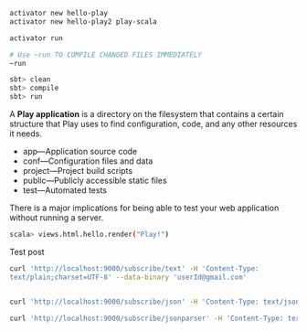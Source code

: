 

```bash
activator new hello-play
activator new hello-play2 play-scala

activator run

# Use ~run TO COMPILE CHANGED FILES IMMEDIATELY
~run

sbt> clean
sbt> compile
sbt> run
```

A **Play application** is a directory on the filesystem that contains a certain structure that Play uses to find configuration, code, and any other resources it needs.
* app—Application source code
* conf—Configuration files and data
* project—Project build scripts
* public—Publicly accessible static files
* test—Automated tests



There is a major implications for being able to test your web application without running a server.
```bash
scala> views.html.hello.render("Play!")

```

Test post 

```bash
curl 'http://localhost:9000/subscribe/text' -H 'Content-Type:
text/plain;charset=UTF-8' --data-binary 'userId@gmail.com'


curl 'http://localhost:9000/subscribe/json' -H 'Content-Type: text/json' --data-binary '{"emailId": "userId@gmail.com", "interval": "month"}'

curl 'http://localhost:9000/subscribe/jsonparser' -H 'Content-Type: text/json' --data-binary '{"emailId": "userId@gmail.com", "interval": "month"}'
```